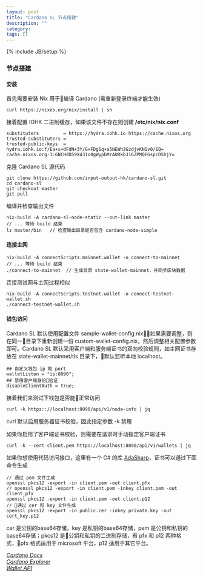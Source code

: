 ```yaml
---
layout: post
title: "Cardano SL 节点搭建"
description: ""
category: 
tags: []
---
```

{% include JB/setup %}


### 节点搭建

#### 安装

首先需要安装 Nix 用于编译 Cardano (需重新登录终端才能生效)

```
curl https://nixos.org/nix/install | sh
```

接着配置 IOHK 二进制缓存，如果该文件不存在则创建 **/etc/nix/nix.conf**

```
substituters         = https://hydra.iohk.io https://cache.nixos.org
trusted-substituters =
trusted-public-keys  = hydra.iohk.io:f/Ea+s+dFdN+3Y/G+FDgSq+a5NEWhJGzdjvKNGv0/EQ= cache.nixos.org-1:6NCHdD59X431o0gWypbMrAURkbJ16ZPMQFGspcDShjY=
```

克隆 Cardano SL 源代码

```
git clone https://github.com/input-output-hk/cardano-sl.git
cd cardano-sl
git checkout master
git pull
```

编译并检查输出文件

```
nix-build -A cardano-sl-node-static --out-link master
// ... 等待 build 结束
ls master/bin   // 检查输出目录是否包含 cardano-node-simple
```

#### 连接主网

```
nix-build -A connectScripts.mainnet.wallet -o connect-to-mainnet
// ... 等待 build 结束
./connect-to-mainnet  // 生成目录 state-wallet-mainnet，并同步区块数据
```

连接测试网与主网过程相似

```
nix-build -A connectScripts.testnet.wallet -o connect-testnet-wallet.sh
./connect-testnet-wallet.sh
```

#### 钱包访问

Cardano SL 默认使用配置文件 sample-wallet-config.nix，如果需要调整，则在同一目录下重新创建一份 custom-wallet-config.nix，然后调整相关配置参数即可。Cardano SL 默认采用客户端和服务端证书的双向校验规则，如主网证书存放在 state-wallet-mainnet/tls 目录下，默认监听本地 localhost。

```
## 自定义钱包 ip 和 port
walletListen = "ip:8090";
## 禁用客户端身份验证
disableClientAuth = true;
```

接着我们来测试下钱包是否能正常访问

```
curl -k https:://localhost:8090/api/v1/node-info | jq
```

curl 默认启用服务器证书校验，因此指定参数 -k 禁用

如果你启用了客户端证书校验，则需要在请求时手动指定客户端证书

```
curl -k --cert client.pem https://localhost:8090/api/v1/wallets | jq
```

如果你想使用代码访问接口，这里有一个 C# 的库 [AdaSharp](https://github.com/KanLei/AdaSharp)，证书可以通过下面命令生成

```
// 通过 pem 文件生成
openssl pkcs12 -export -in client.pem -out client.pfx
// openssl pkcs12 -export -in client.pem -inkey client.pem -out client.pfx
openssl pkcs12 -export -in client.pem -out client.p12
// 通过 cer 和 key 文件生成
openssl pkcs12 -export -in public.cer -inkey private.key -out cert_key.p12
```

cer 是公钥的base64存储，key 是私钥的base64存储，pem 是公钥和私钥的base64存储；pkcs12 是公钥和私钥的二进制存储，有 pfx 和 p12 两种格式，pfx 格式适用于 microsoft 平台，p12 适用于其它平台。


[*Cardano Docs*](https://github.com/input-output-hk/cardano-sl/tree/develop/docs/)  
[*Cardano Explorer*](https://cardanoexplorer.com/)  
[*Wallet API*](https://cardanodocs.com/technical/wallet/api/v1/)